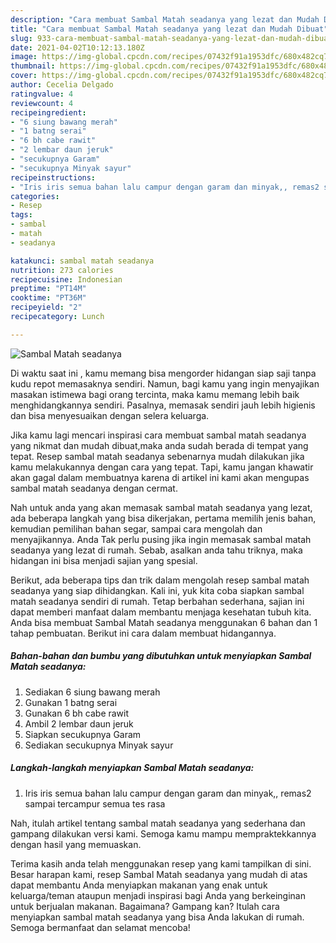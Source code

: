 ```yaml
---
description: "Cara membuat Sambal Matah seadanya yang lezat dan Mudah Dibuat"
title: "Cara membuat Sambal Matah seadanya yang lezat dan Mudah Dibuat"
slug: 933-cara-membuat-sambal-matah-seadanya-yang-lezat-dan-mudah-dibuat
date: 2021-04-02T10:12:13.180Z
image: https://img-global.cpcdn.com/recipes/07432f91a1953dfc/680x482cq70/sambal-matah-seadanya-foto-resep-utama.jpg
thumbnail: https://img-global.cpcdn.com/recipes/07432f91a1953dfc/680x482cq70/sambal-matah-seadanya-foto-resep-utama.jpg
cover: https://img-global.cpcdn.com/recipes/07432f91a1953dfc/680x482cq70/sambal-matah-seadanya-foto-resep-utama.jpg
author: Cecelia Delgado
ratingvalue: 4
reviewcount: 4
recipeingredient:
- "6 siung bawang merah"
- "1 batng serai"
- "6 bh cabe rawit"
- "2 lembar daun jeruk"
- "secukupnya Garam"
- "secukupnya Minyak sayur"
recipeinstructions:
- "Iris iris semua bahan lalu campur dengan garam dan minyak,, remas2 sampai tercampur semua tes rasa"
categories:
- Resep
tags:
- sambal
- matah
- seadanya

katakunci: sambal matah seadanya 
nutrition: 273 calories
recipecuisine: Indonesian
preptime: "PT14M"
cooktime: "PT36M"
recipeyield: "2"
recipecategory: Lunch

---
```



![Sambal Matah seadanya](https://img-global.cpcdn.com/recipes/07432f91a1953dfc/680x482cq70/sambal-matah-seadanya-foto-resep-utama.jpg)

Di waktu  saat ini , kamu memang bisa mengorder hidangan siap saji tanpa kudu repot memasaknya sendiri. Namun, bagi kamu yang ingin menyajikan masakan istimewa bagi orang tercinta, maka kamu memang lebih baik menghidangkannya sendiri. Pasalnya, memasak sendiri jauh lebih higienis dan bisa menyesuaikan dengan selera keluarga.

Jika kamu lagi mencari inspirasi cara membuat sambal matah seadanya yang nikmat dan mudah dibuat,maka anda sudah berada di tempat yang tepat. Resep sambal matah seadanya  sebenarnya mudah dilakukan jika kamu melakukannya dengan cara yang tepat. Tapi, kamu jangan khawatir akan gagal dalam membuatnya 
karena di artikel ini kami akan mengupas sambal matah seadanya dengan cermat.  



Nah untuk anda yang akan memasak sambal matah seadanya yang lezat, ada beberapa langkah yang bisa dikerjakan, pertama memilih jenis bahan, kemudian pemilihan bahan segar, sampai cara mengolah dan menyajikannya. Anda Tak perlu pusing jika ingin memasak sambal matah seadanya yang lezat di rumah. Sebab, asalkan anda  tahu triknya, maka hidangan ini bisa menjadi sajian yang spesial.

Berikut, ada beberapa tips dan trik dalam mengolah resep sambal matah seadanya yang siap dihidangkan. Kali ini, yuk kita coba siapkan sambal matah seadanya sendiri di rumah. Tetap berbahan sederhana, sajian ini dapat memberi manfaat dalam membantu menjaga kesehatan tubuh kita. Anda bisa membuat Sambal Matah seadanya menggunakan 6 bahan dan 1 tahap pembuatan. Berikut ini cara dalam membuat hidangannya.

<!--inarticleads1-->

##### Bahan-bahan dan bumbu yang dibutuhkan untuk menyiapkan Sambal Matah seadanya:

1. Sediakan 6 siung bawang merah
1. Gunakan 1 batng serai
1. Gunakan 6 bh cabe rawit
1. Ambil 2 lembar daun jeruk
1. Siapkan secukupnya Garam
1. Sediakan secukupnya Minyak sayur




<!--inarticleads2-->

##### Langkah-langkah menyiapkan Sambal Matah seadanya:

1. Iris iris semua bahan lalu campur dengan garam dan minyak,, remas2 sampai tercampur semua tes rasa




Nah, itulah artikel tentang  sambal matah seadanya  yang sederhana dan gampang dilakukan versi kami. Semoga kamu mampu mempraktekkannya dengan hasil yang memuaskan. 

Terima kasih anda telah menggunakan resep yang kami tampilkan di sini. Besar harapan kami, resep  Sambal Matah seadanya yang mudah di atas dapat membantu Anda menyiapkan makanan yang enak untuk keluarga/teman ataupun menjadi inspirasi bagi Anda yang berkeinginan untuk berjualan makanan. Bagaimana? Gampang kan? Itulah cara menyiapkan sambal matah seadanya yang bisa Anda lakukan di rumah. Semoga bermanfaat dan selamat mencoba!

